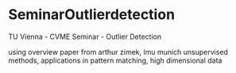 # SeminarOutlierdetection
TU Vienna - CVME Seminar - Outlier Detection

using overview paper from arthur zimek, lmu munich
unsupervised methods, applications in pattern matching, high dimensional data